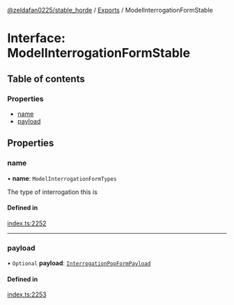[@zeldafan0225/stable_horde](../../README.md) / [Exports](../modules.md) / ModelInterrogationFormStable

# Interface: ModelInterrogationFormStable

## Table of contents

### Properties

- [name](ModelInterrogationFormStable.md#name)
- [payload](ModelInterrogationFormStable.md#payload)

## Properties

### name

• **name**: `ModelInterrogationFormTypes`

The type of interrogation this is

#### Defined in

[index.ts:2252](https://github.com/MrlolDev/stable_horde/blob/2389aa8/index.ts#L2252)

___

### payload

• `Optional` **payload**: [`InterrogationPopFormPayload`](InterrogationPopFormPayload.md)

#### Defined in

[index.ts:2253](https://github.com/MrlolDev/stable_horde/blob/2389aa8/index.ts#L2253)
